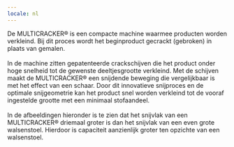```yaml
---
locale: nl
---
```

De MULTICRACKER® is een compacte machine waarmee producten worden verkleind. Bij dit proces wordt het beginproduct gecrackt (gebroken) in plaats van gemalen.<br/>
<br/>
In de machine zitten gepatenteerde crackschijven die het product onder hoge snelheid tot de gewenste deeltjesgrootte verkleind. Met de schijven maakt de MULTICRACKER® een snijdende beweging die vergelijkbaar is met het effect van een schaar. Door dit innovatieve snijproces en de optimale snijgeometrie kan het product snel worden verkleind tot de vooraf ingestelde grootte met een minimaal stofaandeel.<br/>
<br/>
In de afbeeldingen hieronder is te zien dat het snijvlak van een MULTICRACKER®  driemaal groter is dan het snijvlak van een even grote walsenstoel. Hierdoor is capaciteit aanzienlijk groter ten opzichte van een walsenstoel.